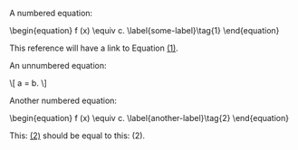 A numbered equation:

<span id="some-label"></span>
\begin{equation}
  f (x) \equiv c. \label{some-label}\tag{1}
\end{equation}

This reference will have a link to Equation [(1)](#some-label).

An unnumbered equation:

\\[ a = b. \\]

Another numbered equation:

<span id="another-label"></span>
\begin{equation}
  f (x) \equiv c. \label{another-label}\tag{2}
\end{equation}

This: [(2)](#another-label) should be equal to this: (2).